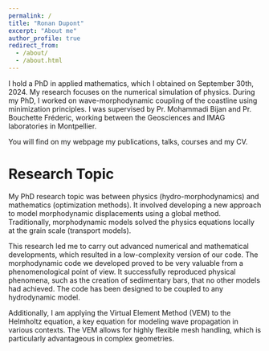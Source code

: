 ```yaml
---
permalink: /
title: "Ronan Dupont"
excerpt: "About me"
author_profile: true
redirect_from: 
  - /about/
  - /about.html
---
```


I hold a PhD in applied mathematics, which I obtained on September 30th, 2024. My research focuses on the numerical simulation of physics. During my PhD, I worked on wave-morphodynamic coupling of the coastline using minimization principles. I was supervised by Pr. Mohammadi Bijan and Pr. Bouchette Fréderic, working between the Geosciences and IMAG laboratories in Montpellier.

You will find on my webpage my publications, talks, courses and my CV.

Research Topic
======

My PhD research topic was between physics (hydro-morphodynamics) and mathematics (optimization methods). It involved developing a new approach to model morphodynamic displacements using a global method. Traditionally, morphodynamic models solved the physics equations locally at the grain scale (transport models).

This research led me to carry out advanced numerical and mathematical developments, which resulted in a low-complexity version of our code. The morphodynamic code we developed proved to be very valuable from a phenomenological point of view. It successfully reproduced physical phenomena, such as the creation of sedimentary bars, that no other models had achieved. The code has been designed to be coupled to any hydrodynamic model.

Additionally, I am applying the Virtual Element Method (VEM) to the Helmholtz equation, a key equation for modeling wave propagation in various contexts. The VEM allows for highly flexible mesh handling, which is particularly advantageous in complex geometries.
